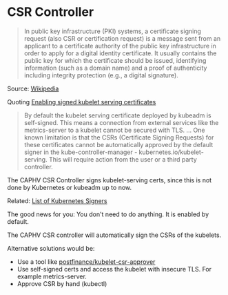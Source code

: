 # CSR Controller

> In public key infrastructure (PKI) systems, a certificate signing request (also CSR or certification request) is a message sent
> from an applicant to a certificate authority of the public key infrastructure in order to apply for a digital identity
> certificate. It usually contains the public key for which the certificate should be issued, identifying information (such as a
> domain name) and a proof of authenticity including integrity protection (e.g., a digital signature).

Source: [Wikipedia](https://en.wikipedia.org/wiki/Certificate_signing_request)


Quoting [Enabling signed kubelet serving certificates](https://kubernetes.io/docs/tasks/administer-cluster/kubeadm/kubeadm-certs/#kubelet-serving-certs)

> By default the kubelet serving certificate deployed by kubeadm is self-signed. This means a connection from external services
> like the metrics-server to a kubelet cannot be secured with TLS.
> ... One known limitation is that the CSRs (Certificate Signing Requests) for these certificates cannot be automatically
> approved by the default signer in the kube-controller-manager - kubernetes.io/kubelet-serving. This will require action from
> the user or a third party controller.

The CAPHV CSR Controller signs kubelet-serving certs, since this is not done by Kubernetes or kubeadm up to now.

Related: [List of Kubernetes Signers](https://kubernetes.io/docs/reference/access-authn-authz/certificate-signing-requests/#kubernetes-signers)

The good news for you: You don't need to do anything. It is enabled by default.

The CAPHV CSR controller will automatically sign the CSRs of the kubelets.

Alternative solutions would be:

* Use a tool like [postfinance/kubelet-csr-approver](https://github.com/postfinance/kubelet-csr-approver)
* Use self-signed certs and access the kubelet with insecure TLS. For example metrics-server.
* Approve CSR by hand (kubectl)
